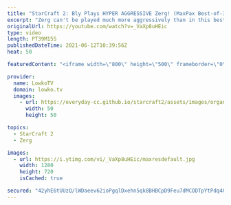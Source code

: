 ```yaml
---
title: "StarCraft 2: Bly Plays HYPER AGGRESSIVE Zerg! (MaxPax Best-of-3)"
excerpt: "Zerg can't be played much more aggressively than in this best-of-3 series in StarCraft 2. In this StarCraft 2 match I cast a game between Bly and MaxPax.  Bly vs goblin: https://youtu.be/CCpA8GYEl6k  Support my work on Patreon: http://www.patreon.com/lowkotv Become a YouTube member: https://lowko.tv/join"
originalUrl: https://youtube.com/watch?v=_VaXp8uHEic
type: video
length: PT39M15S
publishedDateTime: 2021-06-12T10:39:56Z
heat: 50

featuredContent: "<iframe width=\"800\" height=\"500\" frameborder=\"0\" src=\"https://www.youtube.com/embed/_VaXp8uHEic\" allow=\"accelerometer; autoplay; encrypted-media; gyroscope; picture-in-picture\" allowfullscreen></iframe>"

provider:
  name: LowkoTV
  domain: lowko.tv
  images:
    - url: https://everyday-cc.github.io/starcraft2/assets/images/organizations/lowko.tv-50x50.jpg
      width: 50
      height: 50

topics:
  - StarCraft 2
  - Zerg

images:
  - url: https://i.ytimg.com/vi/_VaXp8uHEic/maxresdefault.jpg
    width: 1280
    height: 720
    isCached: true

secured: "42yhE6tUUzQ/lWDaeev62ioPgqlDxehn5qk8BHBCpD9Feu7dMCODTpYtPdq40m4RffXH/+/Y72QrmH+SPNR8EVv8eu8xcgU0DQVUqX5jkGN5Ewc48F/DtXKhDtg5AclKyhjIXGXgLOgw+URKj2KZZGNTSx9/+K62Fns+I1R1V35cGqbfnooHkjuYmiKowmi4ph2UAcauF8ZBj6biEjJy4d2ISi7FCjPdxjd5k+mkaCPd3vTriKx3L/wsomoFU6oTJGH5AgfNcjlgH8dK/SiastF5597uPJOrHWfeV9AS6NmLWpTvRC9J3t0dDJNtH3EMrvSppsDJq97/TurNULFhTpuUDm9HUzeEtUzOR42w6tQCO6iergqfSbRz2t5WDw0XcskmHj9PReYSFw1w+mJbrtU0I9DZLj6ZQwtOws3RmcM=;kw77+XMByDmtRPfS7bSOmw=="
---
```


